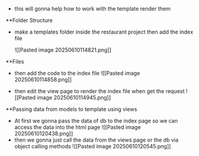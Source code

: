 - this will gonna help how to work with the template render them


**Folder Structure

- make a templates folder inside the restaurant project then add the index file

	![[Pasted image 20250610114821.png]]

**Files
- then add the code to the index file 
	![[Pasted image 20250610114858.png]]

- then edit the view page to render the index file when get the request
	![[Pasted image 20250610114945.png]]


**Passing data from models to template using views

- At first we gonna pass the data of db to the index page so we can access the data into the html page
	![[Pasted image 20250610120438.png]]
- then we gonna just call the data from the views page or the db via object calling methods
	![[Pasted image 20250610120545.png]]



